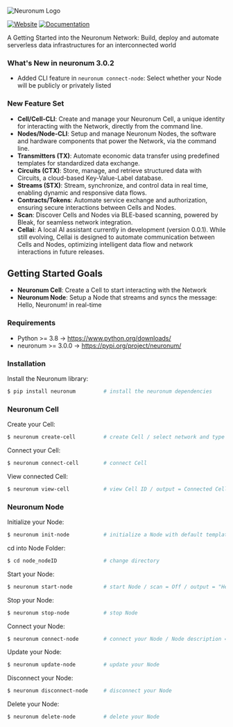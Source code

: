 ![Neuronum Logo](https://neuronum.net/static/logo_pip.png "Neuronum")

[![Website](https://img.shields.io/badge/Website-Neuronum-blue)](https://neuronum.net) [![Documentation](https://img.shields.io/badge/Docs-Read%20now-green)](https://github.com/neuronumcybernetics/neuronum)

A Getting Started into the Neuronum Network: Build, deploy and automate serverless data infrastructures for an interconnected world

### **What's New in neuronum 3.0.2**
- Added CLI feature in `neuronum connect-node`: Select whether your Node will be publicly or privately listed

### **New Feature Set**
- **Cell/Cell-CLI**: Create and manage your Neuronum Cell, a unique identity for interacting with the Network, directly from the command line.
- **Nodes/Node-CLI**: Setup and manage Neuronum Nodes, the software and hardware components that power the Network, via the command line.
- **Transmitters (TX)**: Automate economic data transfer using predefined templates for standardized data exchange.
- **Circuits (CTX)**: Store, manage, and retrieve structured data with Circuits, a cloud-based Key-Value-Label database.
- **Streams (STX)**: Stream, synchronize, and control data in real time, enabling dynamic and responsive data flows.
- **Contracts/Tokens**: Automate service exchange and authorization, ensuring secure interactions between Cells and Nodes.
- **Scan**: Discover Cells and Nodes via BLE-based scanning, powered by Bleak, for seamless network integration.
- **Cellai**: A local AI assistant currently in development (version 0.0.1). While still evolving, Cellai is designed to automate communication between Cells and Nodes, optimizing intelligent data flow and network interactions in future releases.


## Getting Started Goals
- **Neuronum Cell**: Create a Cell to start interacting with the Network
- **Neuronum Node**: Setup a Node that streams and syncs the message: Hello, Neuronum! in real-time


### Requirements
- Python >= 3.8 -> https://www.python.org/downloads/
- neuronum >= 3.0.0 -> https://pypi.org/project/neuronum/


### Installation
Install the Neuronum library:
```sh
$ pip install neuronum         # install the neuronum dependencies
```

### Neuronum Cell
Create your Cell:
```sh
$ neuronum create-cell         # create Cell / select network and type
```

Connect your Cell:
```sh
$ neuronum connect-cell        # connect Cell
```

View connected Cell:
```sh
$ neuronum view-cell           # view Cell ID / output = Connected Cell: 'your_cell_id'"
```

### Neuronum Node
Initialize your Node:
```sh
$ neuronum init-node           # initialize a Node with default template
```

cd into Node Folder:
```sh
$ cd node_nodeID               # change directory
```

Start your Node:
```sh
$ neuronum start-node          # start Node / scan = Off / output = "Hello, Neuronum!"
```

Stop your Node:
```sh
$ neuronum stop-node           # stop Node
```

Connect your Node:
```sh
$ neuronum connect-node        # connect your Node / Node description = Test Node
```

Update your Node:
```sh
$ neuronum update-node         # update your Node
```

Disconnect your Node:
```sh
$ neuronum disconnect-node     # disconnect your Node
```

Delete your Node:
```sh
$ neuronum delete-node         # delete your Node
```
